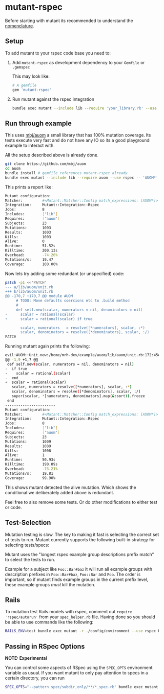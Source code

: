 mutant-rspec
============

Before starting with mutant its recommended to understand the
[nomenclature](/docs/nomenclature.md).

## Setup

To add mutant to your rspec code base you need to:

1. Add `mutant-rspec` as development dependency to your `Gemfile` or `.gemspec`

   This may look like:

   ```ruby
   # A gemfile
   gem 'mutant-rspec'
   ```

2. Run mutant against the rspec integration

   ```sh
   bundle exec mutant --include lib --require 'your_library.rb' --use minitest -- 'YourLibrary*'
   ```

## Run through example

This uses [mbj/auom](https://github.com/mbj/auom) a small library that
has 100% mutation coverage. Its tests execute very fast and do not have any IO
so its a good playground example to interact with.

All the setup described above is already done.

```sh
git clone https://github.com/mbj/auom
cd auom
bundle install # gemfile references mutant-rspec already
bundle exec mutant --include lib --require auom --use rspec -- 'AUOM*'
```

This prints a report like:

```sh
Mutant configuration:
Matcher:         #<Mutant::Matcher::Config match_expressions: [AUOM*]>
Integration:     Mutant::Integration::Rspec
Jobs:            8
Includes:        ["lib"]
Requires:        ["auom"]
Subjects:        23
Mutations:       1003
Results:         1003
Kills:           1003
Alive:           0
Runtime:         51.52s
Killtime:        200.13s
Overhead:        -74.26%
Mutations/s:     19.47
Coverage:        100.00%
```

Now lets try adding some redundant (or unspecified) code:

```sh
patch -p1 <<'PATCH'
--- a/lib/auom/unit.rb
+++ b/lib/auom/unit.rb
@@ -170,7 +170,7 @@ module AUOM
     # TODO: Move defaults coercions etc to .build method
     #
     def self.new(scalar, numerators = nil, denominators = nil)
-      scalar = rational(scalar)
+      scalar = rational(scalar) if true

       scalar, numerators   = resolve([*numerators], scalar, :*)
       scalar, denominators = resolve([*denominators], scalar, :/)
PATCH
```

Running mutant again prints the following:

```sh
evil:AUOM::Unit.new:/home/mrh-dev/example/auom/lib/auom/unit.rb:172:45e17
@@ -1,9 +1,7 @@
 def self.new(scalar, numerators = nil, denominators = nil)
-  if true
-    scalar = rational(scalar)
-  end
+  scalar = rational(scalar)
   scalar, numerators = resolve([*numerators], scalar, :*)
   scalar, denominators = resolve([*denominators], scalar, :/)
   super(scalar, *[numerators, denominators].map(&:sort)).freeze
 end
-----------------------
Mutant configuration:
Matcher:         #<Mutant::Matcher::Config match_expressions: [AUOM*]>
Integration:     Mutant::Integration::Rspec
Jobs:            8
Includes:        ["lib"]
Requires:        ["auom"]
Subjects:        23
Mutations:       1009
Results:         1009
Kills:           1008
Alive:           1
Runtime:         50.93s
Killtime:        190.09s
Overhead:        -73.21%
Mutations/s:     19.81
Coverage:        99.90%
```

This shows mutant detected the alive mutation. Which shows the conditional we deliberately added above is redundant.

Feel free to also remove some tests. Or do other modifications to either test or code.

Test-Selection
--------------

Mutation testing is slow. The key to making it fast is selecting the correct
set of tests to run.  Mutant currently supports the following built-in
strategy for selecting tests/specs:

Mutant uses the "longest rspec example group descriptions prefix match" to
select the tests to run.

Example for a subject like `Foo::Bar#baz` it will run all example groups with
description prefixes in `Foo::Bar#baz`, `Foo::Bar` and `Foo`. The order is
important, so if mutant finds example groups in the current prefix level,
these example groups *must* kill the mutation.

Rails
-------

To mutation test Rails models with rspec, comment out `require 'rspec/autorun'`
from your `spec_helper.rb` file. Having done so you should be able to use
commands like the following:

```sh
RAILS_ENV=test bundle exec mutant -r ./config/environment --use rspec User
```

Passing in RSpec Options
------------------------

**NOTE: Experimental**

You can control some aspects of RSpec using the `SPEC_OPTS` environment variable as usual. If you want mutant to only pay attention to specs in a certain directory, you can run

```sh
SPEC_OPTS="--pattern spec/subdir_only/**/*_spec.rb" bundle exec mutant --use rspec SomeClass
```
